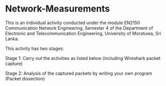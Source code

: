# Network-Measurements
This is an individual activity conducted under the module EN2150 Communication Network Engineering, Semester 4 of the Department of Electronic and Telecommunication Engineering, University of Moratuwa, Sri Lanka.

This activity has two stages:

Stage 1: Carry out the activities as listed below (including Wireshark packet capture)

Stage 2: Analysis of the captured packets by writing your own program (Packet dissection)
